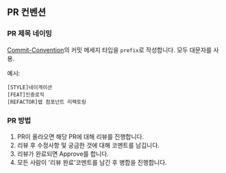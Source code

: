 ## PR 컨벤션

### PR 제목 네이밍

[Commit-Convention](./Commit-Convention.md)의 커밋 메세지 타입을 `prefix`로 작성합니다. 모두 대문자를 사용.

예시:

```
[STYLE]네이게이션
[FEAT]인증로직
[REFACTOR]탭 컴포넌트 리팩토링
```

### PR 방법

1. PR이 올라오면 해당 PR에 대해 리뷰를 진행합니다.
2. 리뷰 후 수정사항 및 궁금한 것에 대해 코멘트를 남깁니다.
3. 리뷰가 완료되면 Approve를 합니다.
4. 모든 사람이 '리뷰 완료'코멘트를 남긴 후 병합을 진행합니다.
